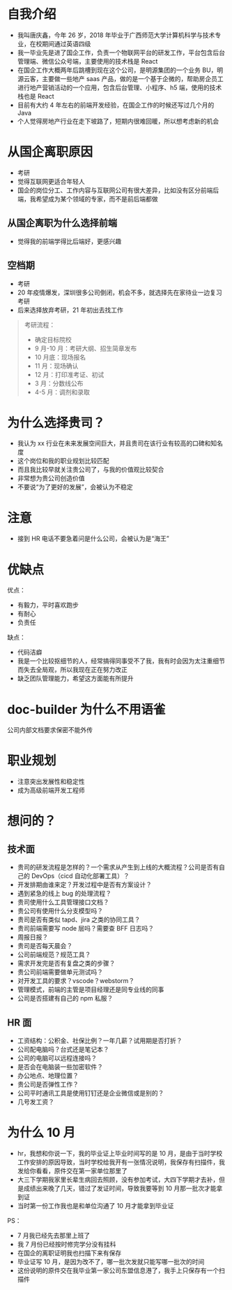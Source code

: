 # 自我介绍

- 我叫唐庆鑫，今年 26 岁，2018 年毕业于广西师范大学计算机科学与技术专业，在校期间通过英语四级
- 我一毕业先是进了国企工作，负责一个物联网平台的研发工作，平台包含后台管理端、微信公众号端，主要使用的技术栈是 React
- 在国企工作大概两年后跳槽到现在这个公司，是明源集团的一个业务 BU，明源云客，主要做一些地产 saas 产品，做的是一个基于企微的，帮助房企员工进行地产营销活动的一个应用，包含后台管理、小程序、h5 端，使用的技术栈也是 React
- 目前有大约 4 年左右的前端开发经验，在国企工作的时候还写过几个月的 Java
- 个人觉得房地产行业在走下坡路了，短期内很难回暖，所以想考虑新的机会

# 从国企离职原因

- 考研
- 觉得互联网更适合年轻人
- 国企的岗位分工、工作内容与互联网公司有很大差异，比如没有区分前端后端，我希望成为某个领域的专家，而不是前后端都做

## 从国企离职为什么选择前端

- 觉得我的前端学得比后端好，更感兴趣

## 空档期

- 考研
- 20 年疫情爆发，深圳很多公司倒闭，机会不多，就选择先在家待业一边复习考研
- 后来选择放弃考研，21 年初出去找工作

> 考研流程：
>
> - 确定目标院校
> - 9 月-10 月：考研大纲、招生简章发布
> - 10 月底：现场报名
> - 11 月：现场确认
> - 12 月：打印准考证、初试
> - 3 月：分数线公布
> - 4-5 月：调剂和录取

# 为什么选择贵司？

- 我认为 xx 行业在未来发展空间巨大，并且贵司在该行业有较高的口碑和知名度
- 这个岗位和我的职业规划比较匹配
- 而且我比较早就关注贵公司了，与我的价值观比较契合
- 非常想为贵公司创造价值
- 不要说“为了更好的发展”，会被认为不稳定

# 注意

- 接到 HR 电话不要急着问是什么公司，会被认为是“海王”

# 优缺点

优点：

- 有毅力，平时喜欢跑步
- 有耐心
- 负责任

缺点：

- 代码洁癖
- 我是一个比较抠细节的人，经常搞得同事受不了我，我有时会因为太注重细节而失去全局观，所以我现在正在努力改正
- 缺乏团队管理能力，希望这方面能有所提升

# doc-builder 为什么不用语雀

公司内部文档要求保密不能外传

# 职业规划

- 注意突出发展性和稳定性
- 成为高级前端开发工程师

# 想问的？

## 技术面

- 贵司的研发流程是怎样的？一个需求从产生到上线的大概流程？公司是否有自己的 DevOps（cicd 自动化部署工具）？
- 开发排期由谁来定？开发过程中是否有方案设计？
- 遇到紧急的线上 bug 的处理流程？
- 贵司使用什么工具管理接口文档？
- 贵公司有使用什么分支模型吗？
- 贵司是否有类似 tapd、jira 之类的协同工具？
- 贵司前端需要写 node 层吗？需要查 BFF 日志吗？
- 周报日报？
- 贵司是否每天晨会？
- 公司前端规范？规范工具？
- 需求开发完是否有复盘之类的步骤？
- 贵公司前端需要做单元测试吗？
- 对开发工具的要求？vscode？webstorm？
- 管理模式，前端的主管是项目经理还是同专业线的同事
- 公司是否搭建有自己的 npm 私服？

## HR 面

- 工资结构：公积金、社保比例？一年几薪？试用期是否打折？
- 公司配电脑吗？台式还是笔记本？
- 公司的电脑可以远程连接吗？
- 是否会在电脑装一些加密软件？
- 办公地点、地理位置？
- 贵公司是否弹性工作？
- 公司平时通讯工具是使用钉钉还是企业微信或是别的？
- 几号发工资？

# 为什么 10 月

- hr，我想和你说一下，我的毕业证上毕业时间写的是 10 月，是由于当时学校工作安排的原因导致，当时学校给我开有一张情况说明，我保存有扫描件，我发给你看看，原件交在第一家单位那里了
- 大三下学期我家里长辈生病回去照顾，没有参加考试，大四下学期才去补，但是成绩出来晚了几天，错过了发证时间，导致我要等到 10 月那一批次才能拿到证
- 当时第一份工作我也是和单位沟通了 10 月才能拿到毕业证

PS：

- 7 月我已经先去那里上班了
- 我 7 月份已经按时修完学分没有挂科
- 在国企的离职证明我也扫描下来有保存
- 毕业证写 10 月，是因为改不了，哪一批次发就只能写哪一批次的时间
- 这份说明的原件交在我毕业第一家公司东盟信息港了，我手上只保存有一个扫描件
